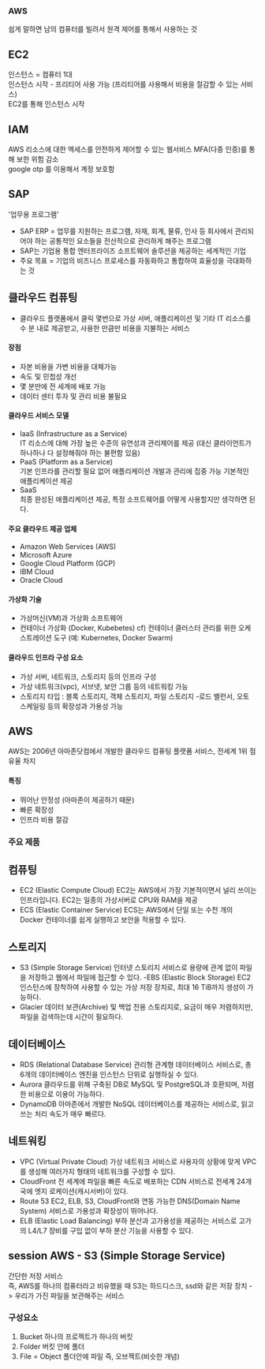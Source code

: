 ### AWS
쉽게 말하면 남의 컴퓨터를 빌려서 원격 제어를 통해서 사용하는 것  

## EC2
인스턴스 = 컴퓨터 1대  
인스턴스 시작 - 프리티어 사용 가능 (프리티어를 사용해서 비용을 절감할 수 있는 서비스)  
EC2를 통해 인스턴스 시작  

## IAM  
AWS 리소스에 대한 엑세스를 안전하게 제어할 수 있는 웹서비스 
MFA(다중 인증)를 통해 보한 위험 감소  
google otp 를 이용해서 계정 보호함

## SAP  
'업무용 프로그램'
- SAP ERP = 업무를 지원하는 프로그램,
자재, 회계, 물류, 인사 등 회사에서 관리되어야 하는 공통적인 요소들을 전산적으로 관리하게 해주는 프로그램  
- SAP는 기업용 통합 엔터프라이즈 소프트웨어 솔루션을 제공하는 세계적인 기업
- 주요 목표 = 기업의 비즈니스 프로세스를 자동화하고 통합하여 효율성을 극대화하는 것

## 클라우드 컴퓨팅
- 클라우드 플랫폼에서 클릭 몇번으로 가상 서버, 애플리케이션 및 기타 IT 리소스를 수 분 내로 제공받고,
사용한 만큼만 비용을 지불하는 서비스

#### 장점
- 자본 비용을 가변 비용을 대체가능
- 속도 및 민첩성 개선 
- 몇 분만에 전 세계에 배포 가능
- 데이터 센터 투자 및 관리 비용 불필요

#### 클라우드 서비스 모델
- IaaS (Infrastructure as a Service)  
IT 리소스에 대해 가장 높은 수준의 유연성과 관리제어를 제공 (대신 클라이언트가 하나하나 다 설정해줘야 하는 불편함 있음) 
- PaaS (Platform as a Service)  
기본 인프라를 관리할 필요 없어 애플리케이션 개발과 관리에 집중 가능
기본적인 애플리케이션 제공
- SaaS  
최종 완성된 애플리케이션 제공, 특정 소프트웨어를 어떻게 사용할지만 생각하면 된다. 

#### 주요 클라우드 제공 업체
- Amazon Web Services (AWS)
- Microsoft Azure
- Google Cloud Platform (GCP)
- IBM Cloud
- Oracle Cloud 

#### 가상화 기술
- 가상머신(VM)과 가상화 소프트웨어
- 컨테이너 가상화 (Docker, Kubebetes)
cf) 컨테이너 클러스터 관리를 위한 오케스트레이션 도구 (예: Kubernetes, Docker Swarm)

#### 클라우드 인프라 구성 요소
- 가상 서버, 네트워크, 스토리지 등의 인프라 구성
- 가상 네트워크(vpc), 서브넷, 보안 그룹 등의 네트워킹 가능
- 스토리지 타입 : 블록 스토리지, 객체 스토리지, 파일 스토리지
-로드 밸런서, 오토 스케일링 등의 확장성과 가용성 가능 

## AWS
AWS는 2006년 아마존닷컴에서 개발한 클라우드 컴퓨팅 플랫폼 서비스, 전세계 1위 점유율 차지

#### 특징
- 뛰어난 안정성 (아마존이 제공하기 때문)
- 빠른 확장성
- 인프라 비용 절감

### 주요 제품
## 컴퓨팅
- EC2 (Elastic Compute Cloud)
EC2는 AWS에서 가장 기본적이면서 널리 쓰이는 인프라입니다. EC2는 일종의 가상서버로 CPU와 RAM을 제공
- ECS (Elastic Container Service)
ECS는 AWS에서 단일 또는 수천 개의 Docker 컨테이너를 쉽게 실행하고 보안을 적용할 수 있다.

## 스토리지
- S3 (Simple Storage Service)
인터넷 스토리지 서비스로 용량에 관계 없이 파일을 저장하고 웹에서 파일에 접근할 수 있다.
-EBS (Elastic Block Storage)
EC2 인스턴스에 장착하여 사용할 수 있는 가상 저장 장치로, 최대 16 TiB까지 생성이 가능하다.
- Glacier
데이터 보관(Archive) 및 백업 전용 스토리지로, 요금이 매우 저렴하지만, 파일을 검색하는데 시간이 필요하다.


## 데이터베이스
- RDS (Relational Database Service)
관리형 관계형 데이터베이스 서비스로, 총 6개의 데이터베이스 엔진을 인스턴스 단위로 실행하실 수 있다.
- Aurora
클라우드를 위해 구축된 DB로 MySQL 및 PostgreSQL과 호환되며, 저렴한 비용으로 이용이 가능하다.
- DynamoDB
아마존에서 개발한 NoSQL 데이터베이스를 제공하는 서비스로, 읽고 쓰는 처리 속도가 매우 빠르다.

## 네트워킹
- VPC (Virtual Private Cloud)
가상 네트워크 서비스로 사용자의 상황에 맞게 VPC를 생성해 여러가지 형태의 네트워크를 구성할 수 있다.
- CloudFront
전 세계에 파일을 빠른 속도로 배포하는 CDN 서비스로 전세계 24개국에 엣지 로케이션(캐시서버)이 있다.
- Route 53
EC2, ELB, S3, CloudFront와 연동 가능한 DNS(Domain Name System) 서비스로 가용성과 확장성이 뛰어나다.
- ELB (Elastic Load Balancing)
부하 분산과 고가용성을 제공하는 서비스로 고가의 L4/L7 장비를 구입 없이 부하 분산 기능을 사용할 수 있다.

## session AWS - S3 (Simple Storage Service)
간단한 저장 서비스  
즉, AWS를 하나의 컴퓨터라고 비유했을 때 S3는 하드디스크, ssd와 같은 저장 장치
-> 우리가 가진 파일을 보관해주는 서비스

### 구성요소
1. Bucket
하나의 프로젝트가 하나의 버킷
2. Folder
버킷 안에 폴더
3. File = Object
폴더안에 파일 즉, 오브젝트(비슷한 개념)











